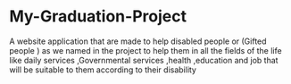 # My-Graduation-Project
A website application that are made to help disabled people or (Gifted people ) as we named in the project to help them in all the fields of the life like daily services ,Governmental services ,health ,education and job that will be suitable to them according to their disability
